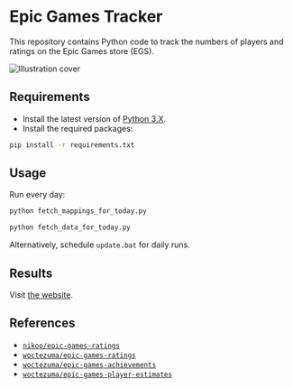 # Epic Games Tracker

This repository contains Python code to track the numbers of players and ratings on the Epic Games store (EGS).

![Illustration cover][img-cover]

## Requirements

-   Install the latest version of [Python 3.X][python-download-url].
-   Install the required packages:

```bash
pip install -r requirements.txt
```

## Usage

Run every day:
```bash
python fetch_mappings_for_today.py
```
```bash
python fetch_data_for_today.py
```

Alternatively, schedule `update.bat` for daily runs. 

## Results

Visit [the website][tracker-website].

## References

- [`nikop/epic-games-ratings`][madjoki-egs-ratings]
- [`woctezuma/epic-games-ratings`][epic-games-ratings]
- [`woctezuma/epic-games-achievements`][epic-games-achievements]
- [`woctezuma/epic-games-player-estimates`][epic-games-player-estimates]

<!-- Definitions -->

[img-cover]: <https://github.com/woctezuma/epic-games-tracker/wiki/img/cover.png>
[python-download-url]: <https://www.python.org/downloads/>
[tracker-website]: <https://woctezuma.github.io/epic-games-tracker/>
[madjoki-egs-ratings]: <https://github.com/nikop/epic-games-ratings>
[epic-games-ratings]: <https://github.com/woctezuma/epic-games-ratings>
[epic-games-achievements]: <https://github.com/woctezuma/epic-games-achievements>
[epic-games-player-estimates]: <https://github.com/woctezuma/epic-games-player-estimates>
